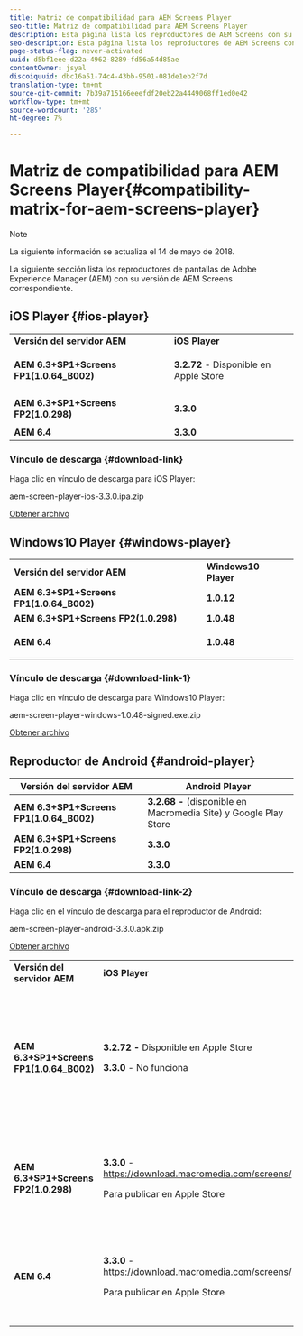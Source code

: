 ```yaml
---
title: Matriz de compatibilidad para AEM Screens Player
seo-title: Matriz de compatibilidad para AEM Screens Player
description: Esta página lista los reproductores de AEM Screens con su versión de AEM Screens correspondiente.
seo-description: Esta página lista los reproductores de AEM Screens con su versión de AEM Screens correspondiente.
page-status-flag: never-activated
uuid: d5bf1eee-d22a-4962-8289-fd56a54d85ae
contentOwner: jsyal
discoiquuid: dbc16a51-74c4-43bb-9501-081de1eb2f7d
translation-type: tm+mt
source-git-commit: 7b39a715166eeefdf20eb22a4449068ff1ed0e42
workflow-type: tm+mt
source-wordcount: '285'
ht-degree: 7%

---
```



# Matriz de compatibilidad para AEM Screens Player{#compatibility-matrix-for-aem-screens-player}

>[!NOTE]
>
>La siguiente información se actualiza el 14 de mayo de 2018.

La siguiente sección lista los reproductores de pantallas de Adobe Experience Manager (AEM) con su versión de AEM Screens correspondiente.

## iOS Player {#ios-player}

<table> 
 <tbody>
  <tr>
   <td><strong>Versión del servidor AEM</strong></td> 
   <td><strong>iOS Player</strong></td> 
  </tr>
  <tr>
   <td><strong>AEM 6.3+SP1+Screens FP1(1.0.64_B002)</strong></td> 
   <td><p><strong>3.2.72</strong> - Disponible en Apple Store</p> <p> </p> </td> 
  </tr>
  <tr>
   <td><strong><strong>AEM 6.3+SP1+Screens FP2(1.0.298)</strong></strong></td> 
   <td><p><strong>3.3.0</strong> </p> <p> </p> </td> 
  </tr>
  <tr>
   <td><strong>AEM 6.4  </strong></td> 
   <td><strong>3.3.0</strong> </td> 
  </tr>
 </tbody>
</table>

### Vínculo de descarga {#download-link}

Haga clic en vínculo de descarga para iOS Player:

aem-screen-player-ios-3.3.0.ipa.zip

[Obtener archivo](assets/aem-screens-player-ios-330ipa.zip)

## Windows10 Player {#windows-player}

<table> 
 <tbody>
  <tr>
   <td><strong>Versión del servidor AEM</strong></td> 
   <td><strong>Windows10 Player</strong></td> 
  </tr>
  <tr>
   <td><strong>AEM 6.3+SP1+Screens FP1(1.0.64_B002)</strong></td> 
   <td><strong>1.0.12</strong><br /> </td> 
  </tr>
  <tr>
   <td><strong><strong>AEM 6.3+SP1+Screens FP2(1.0.298)</strong></strong></td> 
   <td><strong>1.0.48 </strong></td> 
  </tr>
  <tr>
   <td><strong>AEM 6.4  </strong></td> 
   <td><p><strong>1.0.48 </strong></p> </td> 
  </tr>
 </tbody>
</table>

### Vínculo de descarga {#download-link-1}

Haga clic en vínculo de descarga para Windows10 Player:

aem-screen-player-windows-1.0.48-signed.exe.zip

[Obtener archivo](assets/aem-screens-player-windows-1048-signedexe.zip)

## Reproductor de Android {#android-player}

| **Versión del servidor AEM** | **Android Player** |
|---|---|
| **AEM 6.3+SP1+Screens FP1(1.0.64_B002)** | **3.2.68 -** (disponible en Macromedia Site) y Google Play Store |
| **AEM 6.3+SP1+Screens FP2(1.0.298)** | **3.3.0** |
| **AEM 6.4** | **3.3.0** |

### Vínculo de descarga {#download-link-2}

Haga clic en el vínculo de descarga para el reproductor de Android:

aem-screen-player-android-3.3.0.apk.zip

[Obtener archivo](assets/aem-screens-player-android-330apk.zip)

<table> 
 <tbody>
  <tr>
   <td><strong>Versión del servidor AEM</strong></td> 
   <td><strong>iOS Player</strong></td> 
   <td><strong>Windows10 Player</strong></td> 
   <td><strong>Chrome OS Player</strong><br /> </td> 
   <td><strong>Android Player</strong></td> 
  </tr>
  <tr>
   <td><strong>AEM 6.3+SP1+Screens FP1(1.0.64_B002)</strong></td> 
   <td><p><strong>3.2.72 -  </strong>Disponible en Apple Store</p> <p><strong>3.3.0</strong> - No funciona</p> <p> </p> </td> 
   <td><strong>1.0.12</strong> - (disponible en Macromedia)</td> 
   <td><p><strong>1.0.30: </strong> disponible en la tienda de Chrome.</p> <p>No compatible con Feature Pack 1</p> </td> 
   <td><strong>3.2.68 -</strong> (disponible en Macromedia Site) y Google Play Store</td> 
  </tr>
  <tr>
   <td><strong><strong>AEM 6.3+SP1+Screens FP2(1.0.298)</strong></strong></td> 
   <td><p><strong>3.3.0</strong> -  <a href="https://download.macromedia.com/screens/">https://download.macromedia.com/screens/</a></p> <p>Para publicar en Apple Store</p> <p> </p> </td> 
   <td><strong>1.0.48 -</strong> <a href="https://download.macromedia.com/screens/">https://download.macromedia.com/screens/</a></td> 
   <td><p><strong>1.0.42 - </strong></p> <p>Para publicar en la tienda de Chrome</p> </td> 
   <td><strong>3.3.0 -  </strong><a href="https://download.macromedia.com/screens/">https://download.macromedia.com/screens/</a></td> 
  </tr>
  <tr>
   <td><strong>AEM 6.4  </strong></td> 
   <td><p><strong>3.3.0</strong> -  <a href="https://download.macromedia.com/screens/">https://download.macromedia.com/screens/</a></p> <p>Para publicar en Apple Store</p> </td> 
   <td><p><strong>1.0.48 -</strong><br /> </p> <p><a href="https://download.macromedia.com/screens/">https://download.macromedia.com/screens/</a></p> </td> 
   <td><p><strong>1.0.42 - </strong></p> <p>Para publicar en la tienda de Chrome</p> </td> 
   <td><strong>3.3.0 -  </strong><a href="https://download.macromedia.com/screens/">https://download.macromedia.com/screens/</a></td> 
  </tr>
 </tbody>
</table>

